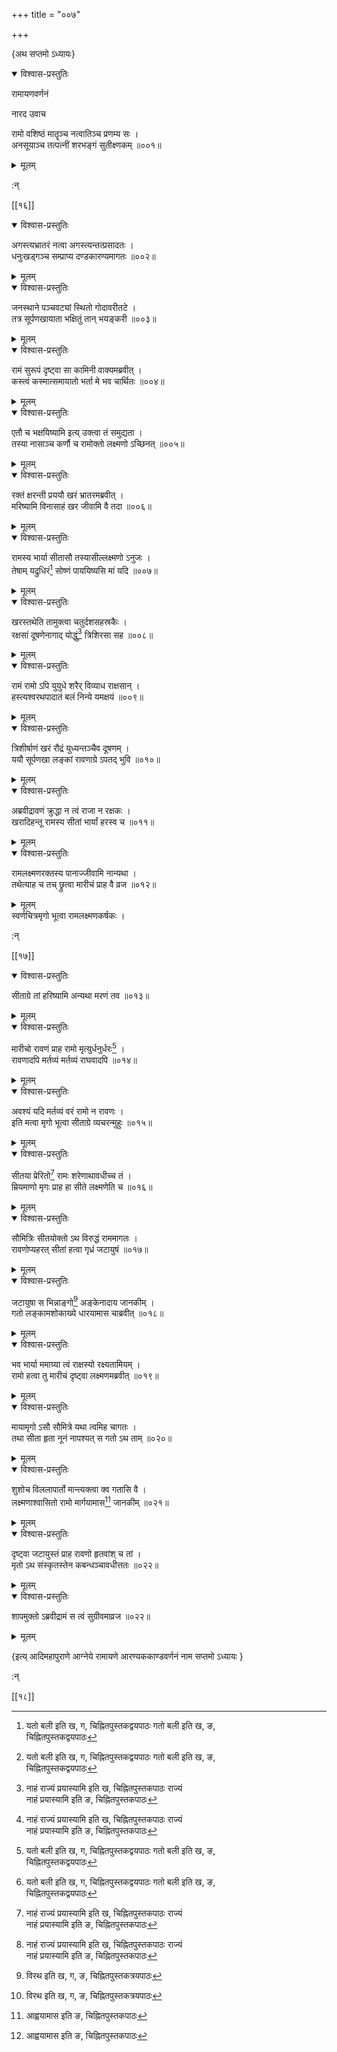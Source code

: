 +++
title = "००७"

+++

\{अथ सप्तमो ऽध्यायः\}


<details open><summary>विश्वास-प्रस्तुतिः</summary>

रामायणवर्णनं

नारद उवाच  
    
रामो वशिष्ठं मातॄञ्च नत्वातिञ्च प्रणम्य सः   ।  
अनसूयाञ्च तत्पत्नीं शरभङ्गं सुतीक्ष्णकम्   ॥००१॥
</details>

<details><summary>मूलम्</summary>

रामायणवर्णनं

नारद उवाच  
    
रामो वशिष्ठं मातॄञ्च नत्वातिञ्च प्रणम्य सः   ।  
अनसूयाञ्च तत्पत्नीं शरभङ्गं सुतीक्ष्णकम्   ॥००१॥
</details>  
    
:न्  
    
[^१]: यतो बली इति ख, ग, चिह्नितपुस्तकद्वयपाठः गतो बली इति ख, ङ,  
चिह्नितपुस्तकद्वयपाठः  
    
[^२]: नाहं राज्यं प्रयास्यामि इति ख, चिह्नितपुस्तकपाठः राज्यं  
नाहं प्रयास्यामि इति ङ, चिह्नितपुस्तकपाठः  

[[१६]]
    

<details open><summary>विश्वास-प्रस्तुतिः</summary>

अगस्त्यभ्रातरं नत्वा अगस्त्यन्तत्प्रसादतः ।  
धनुःखड्गञ्च सम्प्राप्य दण्डकारण्यमागतः   ॥००२॥
</details>

<details><summary>मूलम्</summary>

अगस्त्यभ्रातरं नत्वा अगस्त्यन्तत्प्रसादतः ।  
धनुःखड्गञ्च सम्प्राप्य दण्डकारण्यमागतः   ॥००२॥
</details>  

<details open><summary>विश्वास-प्रस्तुतिः</summary>

जनस्थाने पञ्चवट्यां स्थितो गोदावरीतटे ।  
तत्र सूर्पणखायाता भक्षितुं तान् भयङ्करी   ॥००३॥
</details>

<details><summary>मूलम्</summary>

जनस्थाने पञ्चवट्यां स्थितो गोदावरीतटे ।  
तत्र सूर्पणखायाता भक्षितुं तान् भयङ्करी   ॥००३॥
</details>  

<details open><summary>विश्वास-प्रस्तुतिः</summary>

रामं सुरूपं दृष्ट्वा सा कामिनी वाक्यमब्रवीत्   ।  
कस्त्वं कस्मात्समायातो भर्ता मे भव चार्थितः ॥००४॥
</details>

<details><summary>मूलम्</summary>

रामं सुरूपं दृष्ट्वा सा कामिनी वाक्यमब्रवीत्   ।  
कस्त्वं कस्मात्समायातो भर्ता मे भव चार्थितः ॥००४॥
</details>  

<details open><summary>विश्वास-प्रस्तुतिः</summary>

एतौ च भक्षयिष्यामि इत्य् उक्त्वा तं समुद्यता ।  
तस्या नासाञ्च कर्णौ च रामोक्तो लक्ष्मणो ऽच्छिनत्   ॥००५॥
</details>

<details><summary>मूलम्</summary>

एतौ च भक्षयिष्यामि इत्य् उक्त्वा तं समुद्यता ।  
तस्या नासाञ्च कर्णौ च रामोक्तो लक्ष्मणो ऽच्छिनत्   ॥००५॥
</details>  

<details open><summary>विश्वास-प्रस्तुतिः</summary>

रक्तं क्षरन्ती प्रययौ खरं भ्रातरमब्रवीत् ।  
मरिष्यामि विनासाहं खर जीवामि वै तदा ॥००६॥
</details>

<details><summary>मूलम्</summary>

रक्तं क्षरन्ती प्रययौ खरं भ्रातरमब्रवीत् ।  
मरिष्यामि विनासाहं खर जीवामि वै तदा ॥००६॥
</details>  

<details open><summary>विश्वास-प्रस्तुतिः</summary>

रामस्य भार्या सीतासौ तस्यासील्लक्ष्मणो ऽनुजः   ।  
तेषाम् यद्रुधिरं[^१] सोष्णं पाययिष्यसि मां यदि   ॥००७॥
</details>

<details><summary>मूलम्</summary>

रामस्य भार्या सीतासौ तस्यासील्लक्ष्मणो ऽनुजः   ।  
तेषाम् यद्रुधिरं[^१] सोष्णं पाययिष्यसि मां यदि   ॥००७॥
</details>  

<details open><summary>विश्वास-प्रस्तुतिः</summary>

खरस्तथेति तामुक्त्वा चतुर्दशसहस्रकैः ।  
रक्षसां दूषणेनागाद् योद्धुं[^२] त्रिशिरसा सह   ॥००८॥
</details>

<details><summary>मूलम्</summary>

खरस्तथेति तामुक्त्वा चतुर्दशसहस्रकैः ।  
रक्षसां दूषणेनागाद् योद्धुं[^२] त्रिशिरसा सह   ॥००८॥
</details>  

<details open><summary>विश्वास-प्रस्तुतिः</summary>

रामं रामो ऽपि युयुधे शरैर् विव्याध राक्षसान् ।  
हस्त्यश्वरथपादातं बलं निन्ये यमक्षयं ॥००९॥
</details>

<details><summary>मूलम्</summary>

रामं रामो ऽपि युयुधे शरैर् विव्याध राक्षसान् ।  
हस्त्यश्वरथपादातं बलं निन्ये यमक्षयं ॥००९॥
</details>  

<details open><summary>विश्वास-प्रस्तुतिः</summary>

त्रिशीर्षाणं खरं रौद्रं युध्यन्तञ्चैव दूषणम्   ।  
ययौ सूर्पणखा लङ्कां रावणाग्रे ऽपतद् भुवि ॥०१०॥
</details>

<details><summary>मूलम्</summary>

त्रिशीर्षाणं खरं रौद्रं युध्यन्तञ्चैव दूषणम्   ।  
ययौ सूर्पणखा लङ्कां रावणाग्रे ऽपतद् भुवि ॥०१०॥
</details>  

<details open><summary>विश्वास-प्रस्तुतिः</summary>

अब्रवीद्रावणं क्रुद्धा न त्वं राजा न रक्षकः   ।  
खरादिहन्तू रामस्य सीतां भार्यां हरस्व च ॥०११॥
</details>

<details><summary>मूलम्</summary>

अब्रवीद्रावणं क्रुद्धा न त्वं राजा न रक्षकः   ।  
खरादिहन्तू रामस्य सीतां भार्यां हरस्व च ॥०११॥
</details>  

<details open><summary>विश्वास-प्रस्तुतिः</summary>

रामलक्ष्मणरक्तस्य पानाज्जीवामि नान्यथा ।  
तथेत्याह च तच् छ्रुत्वा मारीचं प्राह वै व्रज ॥०१२॥
</details>

<details><summary>मूलम्</summary>

रामलक्ष्मणरक्तस्य पानाज्जीवामि नान्यथा ।  
तथेत्याह च तच् छ्रुत्वा मारीचं प्राह वै व्रज ॥०१२॥
</details>  
स्वर्णचित्रमृगो भूत्वा रामलक्ष्मणकर्षकः   ।  
    
:न्  
    
[^१]: हृद्रुधिरमिति ख, ग, ङ, चिह्नितपुस्तकत्रयपाठः  
    
[^२]: रक्षसां सहसा प्रायाद्योद्धुमिति ग, चिह्नितपुस्तकपाठः  

[[१७]]
    

<details open><summary>विश्वास-प्रस्तुतिः</summary>

सीताग्रे तां हरिष्यामि अन्यथा मरणं तव ॥०१३॥
</details>

<details><summary>मूलम्</summary>

सीताग्रे तां हरिष्यामि अन्यथा मरणं तव ॥०१३॥
</details>  

<details open><summary>विश्वास-प्रस्तुतिः</summary>

मारीचो रावणं प्राह रामो मृत्युर्धनुर्धरः[^१]   ।  
रावणादपि मर्तव्यं मर्तव्यं राघवादपि ॥०१४॥
</details>

<details><summary>मूलम्</summary>

मारीचो रावणं प्राह रामो मृत्युर्धनुर्धरः[^१]   ।  
रावणादपि मर्तव्यं मर्तव्यं राघवादपि ॥०१४॥
</details>  

<details open><summary>विश्वास-प्रस्तुतिः</summary>

अवश्यं यदि मर्तव्यं वरं रामो न रावणः ।  
इति मत्वा मृगो भूत्वा सीताग्रे व्यचरन्मुहुः ॥०१५॥
</details>

<details><summary>मूलम्</summary>

अवश्यं यदि मर्तव्यं वरं रामो न रावणः ।  
इति मत्वा मृगो भूत्वा सीताग्रे व्यचरन्मुहुः ॥०१५॥
</details>  

<details open><summary>विश्वास-प्रस्तुतिः</summary>

सीतया प्रेरितो[^२] रामः शरेणाथावधीच्च तं ।  
म्रियमाणो मृगः प्राह हा सीते लक्ष्मणेति च   ॥०१६॥
</details>

<details><summary>मूलम्</summary>

सीतया प्रेरितो[^२] रामः शरेणाथावधीच्च तं ।  
म्रियमाणो मृगः प्राह हा सीते लक्ष्मणेति च   ॥०१६॥
</details>  

<details open><summary>विश्वास-प्रस्तुतिः</summary>

सौमित्रिः सीतयोक्तो ऽथ विरुद्धं राममागतः ।  
रावणोप्यहरत् सीतां हत्वा गृध्रं जटायुषं   ॥०१७॥
</details>

<details><summary>मूलम्</summary>

सौमित्रिः सीतयोक्तो ऽथ विरुद्धं राममागतः ।  
रावणोप्यहरत् सीतां हत्वा गृध्रं जटायुषं   ॥०१७॥
</details>  

<details open><summary>विश्वास-प्रस्तुतिः</summary>

जटायुषा स भिन्नाङ्गो[^३] अङ्केनादाय जानकीम्   ।  
गतो लङ्कामशोकाख्ये धारयामास चाब्रवीत् ॥०१८॥
</details>

<details><summary>मूलम्</summary>

जटायुषा स भिन्नाङ्गो[^३] अङ्केनादाय जानकीम्   ।  
गतो लङ्कामशोकाख्ये धारयामास चाब्रवीत् ॥०१८॥
</details>  

<details open><summary>विश्वास-प्रस्तुतिः</summary>

भव भार्या ममाग्र्या त्वं राक्षस्यो रक्ष्यतामियम्   ।  
रामो हत्वा तु मारीचं दृष्ट्वा लक्ष्मणमब्रवीत्   ॥०१९॥
</details>

<details><summary>मूलम्</summary>

भव भार्या ममाग्र्या त्वं राक्षस्यो रक्ष्यतामियम्   ।  
रामो हत्वा तु मारीचं दृष्ट्वा लक्ष्मणमब्रवीत्   ॥०१९॥
</details>  

<details open><summary>विश्वास-प्रस्तुतिः</summary>

मायामृगो ऽसौ सौमित्रे यथा त्वमिह चागतः ।  
तथा सीता हृता नूनं नापश्यत् स गतो ऽथ ताम् ॥०२०॥
</details>

<details><summary>मूलम्</summary>

मायामृगो ऽसौ सौमित्रे यथा त्वमिह चागतः ।  
तथा सीता हृता नूनं नापश्यत् स गतो ऽथ ताम् ॥०२०॥
</details>  

<details open><summary>विश्वास-प्रस्तुतिः</summary>

शुशोच विललापार्तो मान्त्यक्त्वा क्व गतासि वै ।  
लक्ष्मणाश्वासितो रामो मार्गयामास[^४] जानकीम्   ॥०२१॥
</details>

<details><summary>मूलम्</summary>

शुशोच विललापार्तो मान्त्यक्त्वा क्व गतासि वै ।  
लक्ष्मणाश्वासितो रामो मार्गयामास[^४] जानकीम्   ॥०२१॥
</details>  

<details open><summary>विश्वास-प्रस्तुतिः</summary>

दृष्ट्वा जटायुस्तं प्राह रावणो हृतवांश् च तां   ।  
मृतो ऽथ संस्कृतस्तेन कबन्धञ्चावधीत्ततः ॥०२२॥
</details>

<details><summary>मूलम्</summary>

दृष्ट्वा जटायुस्तं प्राह रावणो हृतवांश् च तां   ।  
मृतो ऽथ संस्कृतस्तेन कबन्धञ्चावधीत्ततः ॥०२२॥
</details>  

<details open><summary>विश्वास-प्रस्तुतिः</summary>

शापमुक्तो ऽब्रवीद्रामं स त्वं सुग्रीवमाव्रज ॥०२२॥
</details>

<details><summary>मूलम्</summary>

शापमुक्तो ऽब्रवीद्रामं स त्वं सुग्रीवमाव्रज ॥०२२॥
</details>

\{इत्य् आदिमहापुराणे आग्नेये रामायणे आरण्यककाण्डवर्णनं नाम सप्तमो ऽध्यायः  }
    
:न्  
    
[^१]: मृत्युर्न तद्वरमिति ख, ग, चिह्नितपुस्तकद्वयपाठः  
    
[^२]: प्रेषित इति ख, चिह्नितपुस्तकपाठः  
    
[^३]: विरथ इति ख, ग, ङ, चिह्नितपुस्तकत्रयपाठः  
    
[^४]: आह्वयामास इति ङ, चिह्नितपुस्तकपाठः  

[[१८]]
    